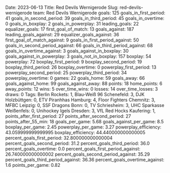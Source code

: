 Date: 2023-06-13
Title: Red Devils Wernigerode
Slug: red-devils-wernigerode
team: Red Devils Wernigerode
goals: 125
goals_in_first_period: 41
goals_in_second_period: 39
goals_in_third_period: 45
goals_in_overtime: 0
goals_in_boxplay: 2
goals_in_powerplay: 31
leading_goals: 22
equalizer_goals: 17
first_goal_of_match: 13
goals_against: 187
leading_goals_against: 29
equalizer_goals_against: 36
first_goal_of_match_against: 9
goals_in_first_period_against: 50
goals_in_second_period_against: 66
goals_in_third_period_against: 68
goals_in_overtime_against: 3
goals_against_in_boxplay: 30
goals_against_in_powerplay: 3
goals_not_in_boxplay: 157
boxplay: 54
powerplay: 72
boxplay_first_period: 9
boxplay_second_period: 19
boxplay_third_period: 26
boxplay_overtime: 0
powerplay_first_period: 13
powerplay_second_period: 25
powerplay_third_period: 34
powerplay_overtime: 0
games: 22
goals_home: 59
goals_away: 66
goals_against_home: 99
goals_against_away: 88
points: 18
home_points: 6
away_points: 12
wins: 5
over_time_wins: 0
losses: 14
over_time_losses: 3
draws: 0
Tags:  Berlin Rockets: 1,  Blau-Weiß 96 Schenefeld: 3,  DJK Holzbüttgen: 0,  ETV Piranhhas Hamburg: 4,  Floor Fighters Chemnitz: 3,  MFBC Leipzig: 0,  SSF Dragons Bonn: 0,  TV Schriesheim: 3,  UHC Sparkasse Weißenfels: 0,  Unihockey Igels Dresden: 3,  VfL Red Hocks Kaufering: 1,
points_after_first_period: 27
points_after_second_period: 27
points_after_55_min: 18
goals_per_game: 5.68
goals_against_per_game: 8.5
boxplay_per_game: 2.45
powerplay_per_game: 3.27
powerplay_efficiency: 43.059999999999995
boxplay_efficiency: 44.440000000000005
percent_goals_first_period: 32.800000000000004
percent_goals_second_period: 31.2
percent_goals_third_period: 36.0
percent_goals_overtime: 0.0
percent_goals_first_period_against: 26.740000000000002
percent_goals_second_period_against: 35.29
percent_goals_third_period_against: 36.36
percent_goals_overtime_against: 1.6
points_per_game: 0.82
